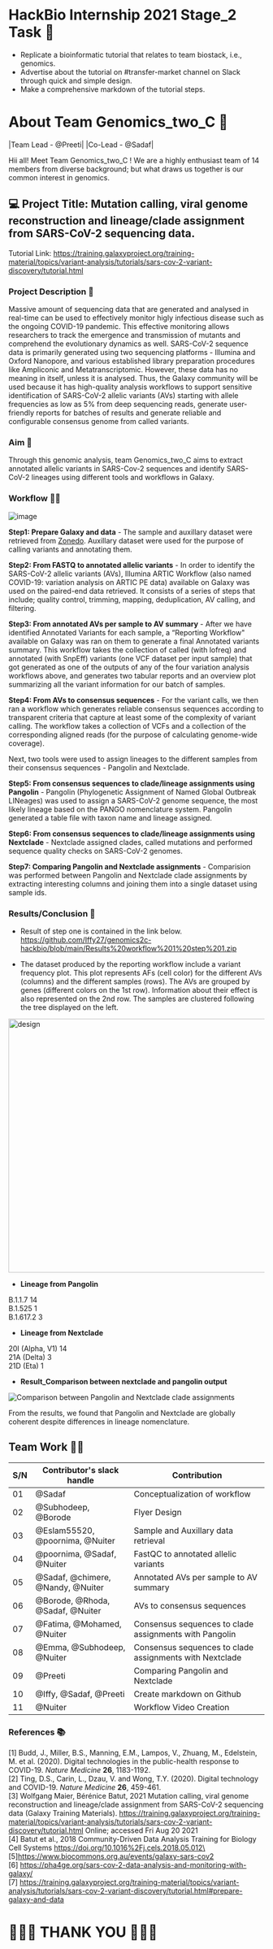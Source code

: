 # HackBio Internship 2021 Stage_2 Task 🌈

- Replicate a bioinformatic tutorial that relates to team biostack, i.e., genomics.
- Advertise about the tutorial on #transfer-market channel on Slack through quick and simple design.
- Make a comprehensive markdown of the tutorial steps.

# About Team Genomics_two_C 🌈
|Team Lead - @Preeti| |Co-Lead - @Sadaf|

Hii all! Meet Team Genomics_two_C ! We are a highly enthusiast team of 14 members from diverse background; but what draws us together is our common interest in genomics.

## :computer: Project Title: Mutation calling, viral genome reconstruction and lineage/clade assignment from SARS-CoV-2 sequencing data.
Tutorial Link: https://training.galaxyproject.org/training-material/topics/variant-analysis/tutorials/sars-cov-2-variant-discovery/tutorial.html 

### Project Description 📝
Massive amount of sequencing data that are generated and analysed in real-time can be used to effectively monitor higly infectious disease such as the ongoing COVID-19 pandemic. This effective monitoring allows researchers to track the emergence and transmission of mutants and comprehend the evolutionary dynamics as well.
SARS-CoV-2 sequence data is primarily generated using two sequencing platforms - Illumina and Oxford Nanopore, and various established library preparation procedures like Ampliconic and Metatranscriptomic. However, these data has no meaning in itself, unless it is analysed.
Thus, the Galaxy community will be used because it has high-quality analysis workflows to support sensitive identification of SARS-CoV-2 allelic variants (AVs) starting with allele frequencies as low as 5% from deep sequencing reads, generate user-friendly reports for batches of results and generate reliable and configurable consensus genome from called variants.

### Aim :dart:
Through this genomic analysis, team Genomics_two_C aims to extract annotated allelic variants in SARS-Cov-2 sequences and identify SARS-CoV-2 lineages using different tools and workflows in Galaxy.

### Workflow 👨‍💻

![image](https://user-images.githubusercontent.com/88307823/130225895-3324abe4-8f54-43df-821d-b50144321510.png)

**Step1: Prepare Galaxy and data** - The sample and auxillary dataset were retrieved from [Zonedo](https://zenodo.org/record/5036687#.YR-ceo4zY2w). Auxillary dataset were used for the purpose of calling variants and annotating them.

**Step2: From FASTQ to annotated allelic variants** - In order to identify the SARS-CoV-2 allelic variants (AVs), Illumina ARTIC Workflow (also named COVID-19: variation analysis on ARTIC PE data) available on Galaxy was used on the paired-end data retrieved. It consists of a series of steps that include; quality control, trimming, mapping, deduplication, AV calling, and filtering.

**Step3: From annotated AVs per sample to AV summary** - After we have identified Annotated Variants for each sample, a “Reporting Workflow" available on Galaxy was ran on them to generate a final Annotated variants summary. This workflow takes the collection of called (with lofreq) and annotated (with SnpEff) variants (one VCF dataset per input sample) that got generated as one of the outputs of any of the four variation analysis workflows above, and generates two tabular reports and an overview plot summarizing all the variant information for our batch of samples.

**Step4: From AVs to consensus sequences** - For the variant calls, we then ran a workflow which generates reliable consensus sequences according to transparent criteria that capture at least some of the complexity of variant calling. The workflow takes a collection of VCFs and a collection of the corresponding aligned reads (for the purpose of calculating genome-wide coverage).

Next, two tools were used to assign lineages to the different samples from their consensus sequences - Pangolin and Nextclade.

**Step5: From consensus sequences to clade/lineage assignments using Pangolin** - Pangolin (Phylogenetic Assignment of Named Global Outbreak LINeages) was used to assign a SARS-CoV-2 genome sequence, the most likely lineage based on the PANGO nomenclature system. Pangolin generated a table file with taxon name and lineage assigned.

**Step6: From consensus sequences to clade/lineage assignments using Nextclade** - Nextclade assigned clades, called mutations and performed sequence quality checks on SARS-CoV-2 genomes.

**Step7: Comparing Pangolin and Nextclade assignments** - Comparision was performed between Pangolin and Nextclade clade assignments by extracting interesting columns and joining them into a single dataset using sample ids.

### Results/Conclusion 📗

- Result of step one is contained in the link below.\
<https://github.com/Iffy27/genomics2c-hackbio/blob/main/Results%20workflow%201%20step%201.zip>

- The dataset produced by the reporting workflow  include a variant frequency plot. This plot represents AFs (cell color) for the different AVs (columns) and the different samples (rows). The AVs are grouped by genes (different colors on the 1st row). Information about their effect is also represented on the 2nd row. The samples are clustered following the tree displayed on the left.

<img src= "https://user-images.githubusercontent.com/71774308/130228701-444375b9-d1cf-437c-8cdc-b1cebc6157aa.jpg" alt="design" height = "500" width = "1000"/>

- **Lineage from Pangolin**

B.1.1.7		14\
B.1.525		1\
B.1.617.2 	3

- **Lineage from Nextclade**

20I (Alpha, V1)	14\
21A (Delta)	3\
21D (Eta)	1


- **Result_Comparison between nextclade and pangolin output**

![Comparison between Pangolin and Nextclade clade assignments](https://user-images.githubusercontent.com/88307823/130308785-41dc5be8-9f04-4329-a573-ac0df83c24bc.jpg)

From the results, we found that Pangolin and Nextclade are globally coherent despite differences in lineage nomenclature.

## Team Work 🤜🤛

|S/N| Contributor's slack handle| Contribution|
|--|-----------------|--------------------------------------------|
|01|@Sadaf|Conceptualization of workflow|
|02|@Subhodeep, @Borode|Flyer Design|
|03|@Eslam55520, @poornima, @Nuiter|Sample and Auxillary data retrieval|
|04|@poornima, @Sadaf, @Nuiter|FastQC to annotated allelic variants|
|05|@Sadaf, @chimere, @Nandy, @Nuiter| Annotated AVs per sample to AV summary|
|06|@Borode, @Rhoda, @Sadaf, @Nuiter|AVs to consensus sequences|
|07|@Fatima, @Mohamed, @Nuiter|Consensus sequences to clade assignments with Pangolin|
|08|@Emma, @Subhodeep, @Nuiter|Consensus sequences to clade assignments with Nextclade|
|09|@Preeti|Comparing Pangolin and Nextclade|
|10|@Iffy, @Sadaf, @Preeti|Create markdown on Github|
|11|@Nuiter|Workflow Video Creation|

### References 📚
\[1] Budd, J., Miller, B.S., Manning, E.M., Lampos, V., Zhuang, M., Edelstein, M. et al. (2020). Digital technologies in the public-health response to COVID-19. *Nature Medicine* **26**, 1183-1192.\
\[2] Ting, D.S., Carin, L., Dzau, V. and Wong, T.Y. (2020). Digital technology and COVID-19. *Nature Medicine* **26**, 459-461.\
\[3] Wolfgang Maier, Bérénice Batut, 2021 Mutation calling, viral genome reconstruction and lineage/clade assignment from SARS-CoV-2 sequencing data (Galaxy Training Materials). https://training.galaxyproject.org/training-material/topics/variant-analysis/tutorials/sars-cov-2-variant-discovery/tutorial.html Online; accessed Fri Aug 20 2021\
\[4] Batut et al., 2018 Community-Driven Data Analysis Training for Biology Cell Systems https://doi.org/10.1016%2Fj.cels.2018.05.012\
\[5]<https://www.biocommons.org.au/events/galaxy-sars-cov2>\
\[6] <https://pha4ge.org/sars-cov-2-data-analysis-and-monitoring-with-galaxy/>\
\[7] <https://training.galaxyproject.org/training-material/topics/variant-analysis/tutorials/sars-cov-2-variant-discovery/tutorial.html#prepare-galaxy-and-data>



# 🍁🍁🍁 THANK YOU 🍁🍁🍁
